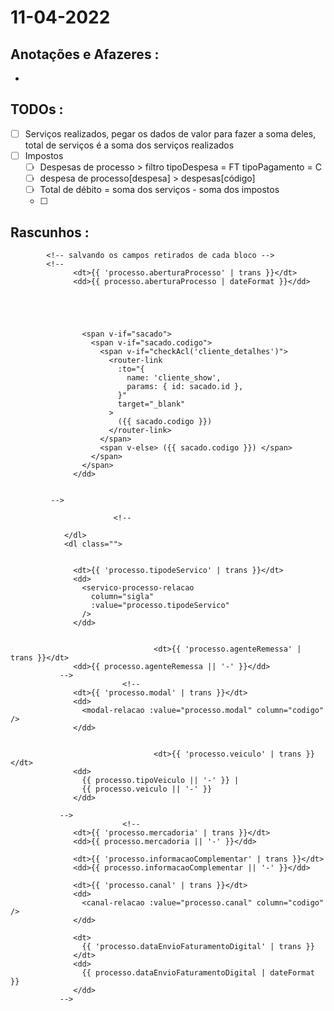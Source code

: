 # 11-04-2022



## Anotações e Afazeres :
- 


## TODOs :
- [ ] Serviços realizados, pegar os dados de valor para fazer a soma deles, total de serviços é a soma dos serviços realizados
- [ ] Impostos
  - [ ] Despesas de processo > filtro tipoDespesa = FT tipoPagamento = C
  - [ ] despesa de processo[despesa] > despesas[código]
  - [ ] Total de débito = soma dos serviços - soma dos impostos
  - [ ] 



## Rascunhos :

            <!-- salvando os campos retirados de cada bloco -->
            <!-- 
                  <dt>{{ 'processo.aberturaProcesso' | trans }}</dt>
                  <dd>{{ processo.aberturaProcesso | dateFormat }}</dd>





                    <span v-if="sacado">
                      <span v-if="sacado.codigo">
                        <span v-if="checkAcl('cliente_detalhes')">
                          <router-link
                            :to="{
                              name: 'cliente_show',
                              params: { id: sacado.id },
                            }"
                            target="_blank"
                          >
                            ({{ sacado.codigo }})
                          </router-link>
                        </span>
                        <span v-else> ({{ sacado.codigo }}) </span>
                      </span>
                    </span>
                  </dd>


             -->

                           <!-- 

                </dl>
                <dl class="">


                  <dt>{{ 'processo.tipodeServico' | trans }}</dt>
                  <dd>
                    <servico-processo-relacao
                      column="sigla"
                      :value="processo.tipodeServico"
                    />
                  </dd>


                                    <dt>{{ 'processo.agenteRemessa' | trans }}</dt>
                  <dd>{{ processo.agenteRemessa || '-' }}</dd>
               -->
                             <!-- 
                  <dt>{{ 'processo.modal' | trans }}</dt>
                  <dd>
                    <modal-relacao :value="processo.modal" column="codigo" />
                  </dd>


                                    <dt>{{ 'processo.veiculo' | trans }}</dt>
                  <dd>
                    {{ processo.tipoVeiculo || '-' }} |
                    {{ processo.veiculo || '-' }}
                  </dd>

               -->
                             <!-- 
                  <dt>{{ 'processo.mercadoria' | trans }}</dt>
                  <dd>{{ processo.mercadoria || '-' }}</dd>
                
                  <dt>{{ 'processo.informacaoComplementar' | trans }}</dt>
                  <dd>{{ processo.informacaoComplementar || '-' }}</dd>
                  
                  <dt>{{ 'processo.canal' | trans }}</dt>
                  <dd>
                    <canal-relacao :value="processo.canal" column="codigo" />
                  </dd>

                  <dt>
                    {{ 'processo.dataEnvioFaturamentoDigital' | trans }}
                  </dt>
                  <dd>
                    {{ processo.dataEnvioFaturamentoDigital | dateFormat }}
                  </dd>
               -->